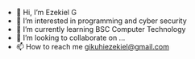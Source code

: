- 👋 Hi, I’m Ezekiel G
- 👀 I’m interested in programming and cyber security 
- 🌱 I’m currently learning BSC Computer Technology 
- 💞️ I’m looking to collaborate on ...
- 📫 How to reach me gikuhiezekiel@gmail.com

<!---
Nameles100/Nameles100 is a ✨ special ✨ repository because its `README.md` (this file) appears on your GitHub profile.
You can click the Preview link to take a look at your changes.
--->
